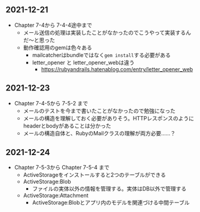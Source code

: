 ## 2021\-12\-21
- Chapter 7-4から 7-4-4途中まで
    - メール送信の処理は実装したことがなかったのでこうやって実装するんだ〜と思った
    - 動作確認用のgemは色々ある
        - mailcatcherはbundleではなく`gem install`する必要がある
        - letter_opener と letter_opener_webは違う
            - https://rubyandrails.hatenablog.com/entry/letter_opener_web
## 2021\-12\-23
- Chapter 7-4-5から 7-5-2 まで
    - メールのテストを今まで書いたことがなかったので勉強になった
    - メールの構造を理解しておく必要がありそう。HTTPレスポンスのようにheaderとbodyがあることは分かった
    - メールの構造自体と、RubyのMailクラスの理解が両方必要……？

## 2021\-12\-24
- Chapter 7-5-3から Chapter 7-5-4 まで
    - ActiveStorageをインストールすると2つのテーブルができる
    - ActiveStorage:Blob
        - ファイルの実体以外の情報を管理する。実体はDB以外で管理する
    - ActiveStorage:Attachment
        - ActiveStorage:Blobとアプリ内のモデルを関連づける中間テーブル
